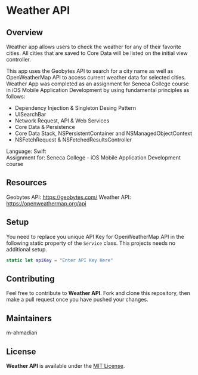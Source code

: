 # Weather API

## Overview

Weather app allows users to check the weather for any of their favorite cities. All cities that are saved to Core Data will be listed on the initial view controller.

This app uses the Geobytes API to search for a city name as well as OpenWeatherMap API to access current weather data for selected cities. Weather App was completed as an assignment for Seneca College course in iOS Mobile Application Development by using fundamental principles as follows:

* Dependency Injection & Singleton Desing Pattern
* UISearchBar
* Network Request, API & Web Services
* Core Data & Persistence
* Core Data Stack, NSPersistentContainer and NSManagedObjectContext
* NSFetchRequest & NSFetchedResultsController

Language: Swift  
Assignment for: Seneca College - iOS Mobile Application Development course  


## Resources

Geobytes API: <https://geobytes.com/>
Weather API: <https://openweathermap.org/api>


## Setup

You need to replace you unique API Key for OpenWeatherMap API in the following static property of the `Service` class. This projects needs no additional setup.

```swift
static let apiKey = "Enter API Key Here"
```

## Contributing
Feel free to contribute to **Weather API**. Fork and clone this repository, then make a pull request once you have pushed your changes.


## Maintainers
m-ahmadian


## License
**Weather API** is available under the [MIT License](https://github.com/m-ahmadian/Weather-App/blob/master/LICENSE).
